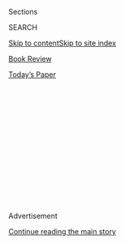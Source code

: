 <div id="app">

<div>

<div>

<div>

<div class="NYTAppHideMasthead css-1q2w90k e1suatyy0">

<div class="section css-ui9rw0 e1suatyy2">

<div class="css-eph4ug er09x8g0">

<div class="css-6n7j50">

</div>

<span class="css-1dv1kvn">Sections</span>

<div class="css-10488qs">

<span class="css-1dv1kvn">SEARCH</span>

</div>

[Skip to content](#site-content)[Skip to site index](#site-index)

</div>

<div id="masthead-section-label" class="css-1wr3we4 eaxe0e00">

[Book
Review](https://www.nytimes3xbfgragh.onion/section/books/review)

</div>

<div class="css-10698na e1huz5gh0">

</div>

</div>

<div id="masthead-bar-one" class="section hasLinks css-15hmgas e1csuq9d3">

<div class="css-uqyvli e1csuq9d0">

</div>

<div class="css-1uqjmks e1csuq9d1">

</div>

<div class="css-9e9ivx">

[](https://myaccount.nytimes3xbfgragh.onion/auth/login?response_type=cookie&client_id=vi)

</div>

<div class="css-1bvtpon e1csuq9d2">

[Today’s
Paper](https://www.nytimes3xbfgragh.onion/section/todayspaper)

</div>

</div>

</div>

</div>

<div data-aria-hidden="false">

<div id="site-content" data-role="main">

<div>

<div class="css-1aor85t" style="opacity:0.000000001;z-index:-1;visibility:hidden">

<div class="css-1hqnpie">

<div class="css-epjblv">

<span class="css-17xtcya">[Book
Review](/section/books/review)</span><span class="css-x15j1o">|</span><span class="css-fwqvlz">The
Handmaid’s Thriller: In ‘The Testaments,’ There’s a Spy in
Gilead</span>

</div>

<div class="css-k008qs">

<div class="css-1iwv8en">

<span class="css-18z7m18"></span>

<div>

</div>

</div>

<span class="css-1n6z4y">https://nyti.ms/34nE73U</span>

<div class="css-1705lsu">

<div class="css-4xjgmj">

<div class="css-4skfbu" data-role="toolbar" data-aria-label="Social Media Share buttons, Save button, and Comments Panel with current comment count" data-testid="share-tools">

  - 
  - 
  - 
  - 
    
    <div class="css-6n7j50">
    
    </div>

  - 

</div>

</div>

</div>

</div>

</div>

</div>

<div id="NYT_TOP_BANNER_REGION" class="css-13pd83m">

</div>

<div id="top-wrapper" class="css-1sy8kpn">

<div id="top-slug" class="css-l9onyx">

Advertisement

</div>

[Continue reading the main
story](#after-top)

<div class="ad top-wrapper" style="text-align:center;height:100%;display:block;min-height:250px">

<div id="top" class="place-ad" data-position="top" data-size-key="top">

</div>

</div>

<div id="after-top">

</div>

</div>

<div id="sponsor-wrapper" class="css-1hyfx7x">

<div id="sponsor-slug" class="css-19vbshk">

Supported by

</div>

[Continue reading the main
story](#after-sponsor)

<div id="sponsor" class="ad sponsor-wrapper" style="text-align:center;height:100%;display:block">

</div>

<div id="after-sponsor">

</div>

</div>

Fiction

<div class="css-1vkm6nb ehdk2mb0">

# The Handmaid’s Thriller: In ‘The Testaments,’ There’s a Spy in Gilead

</div>

<div class="css-79elbk" data-testid="photoviewer-wrapper">

<div class="css-z3e15g" data-testid="photoviewer-wrapper-hidden">

</div>

<div class="css-1a48zt4 ehw59r15" data-testid="photoviewer-children">

![<span class="css-cnj6d5 e1z0qqy90" itemprop="copyrightHolder"><span class="css-1ly73wi e1tej78p0">Credit...</span><span><span>Chloe
Cushman</span></span></span>](https://static01.graylady3jvrrxbe.onion/images/2019/09/22/books/review/22Kakutani/22Kakutani-articleLarge.jpg?quality=75&auto=webp&disable=upscale)

</div>

</div>

<div class="css-xt80pu e12qa4dv0">

<div class="css-18e8msd">

<div class="css-vp77d3 epjyd6m0">

<div class="css-1baulvz">

By [<span class="css-1baulvz last-byline" itemprop="name">Michiko
Kakutani</span>](https://www.nytimes3xbfgragh.onion/by/michiko-kakutani)

</div>

</div>

  - 
    
    <div class="css-ld3wwf e16638kd2">
    
    Published Sept. 3, 2019Updated Sept. 10,
    2019
    
    </div>

  - 
    
    <div class="css-4xjgmj">
    
    <div class="css-pvvomx" data-role="toolbar" data-aria-label="Social Media Share buttons, Save button, and Comments Panel with current comment count" data-testid="share-tools">
    
      - 
      - 
      - 
      - 
        
        <div class="css-6n7j50">
        
        </div>
    
      - 
    
    </div>
    
    </div>

</div>

</div>

<div class="section meteredContent css-1r7ky0e" name="articleBody" itemprop="articleBody">

<div class="css-1fanzo5 StoryBodyCompanionColumn">

<div class="css-53u6y8">

**THE TESTAMENTS**  
By Margaret Atwood

The most chilling — and timely — lines in “The Handmaid’s Tale” occur
near the beginning of Margaret Atwood’s 1985 novel. Offred and her
shopping partner Ofglen are walking past the Wall — a landmark that once
belonged to a famous university in Cambridge, Mass., and is now used by
the rulers of Gilead to display the corpses of people executed as
traitors. As she looks at six new bodies hanging there, Offred remembers
the unnerving words of their warden and teacher Aunt Lydia: “Ordinary,”
she said, is “what you are used to. This may not seem ordinary to you
now, but after a time it will. It will become ordinary.”

Nothing changes instantaneously, Offred observes: “In a gradually
heating bathtub you’d be boiled to death before you knew it.” How did
the United States of America become the totalitarian state of Gilead — a
place where women are treated as “two-legged wombs”; where nonwhite
residents and unbelievers (that is, Jews, Catholics, Quakers, Baptists,
anyone who does not embrace the fundamentalist extremism of Gilead) are
resettled, exiled or disappeared; where the leadership deliberately uses
gender, race and class to divide the country? It started before ordinary
citizens like herself were paying attention, Offred remembers: “We
lived, as usual, by ignoring. Ignoring isn’t the same as ignorance, you
have to work at it.”

In “The Testaments,” Atwood’s compelling sequel to “The Handmaid’s Tale”
— which takes place a decade and a half later — Offred makes only the
briefest of appearances, speaking a scant three sentences. But she has
attained almost mythic status in Gilead, where she’s been declared a
terrorist and enemy of the state: The regime has already made at least
two assassination attempts on her life, and it’s turned Baby Nicole, the
daughter Offred (in the TV series adaptation) had smuggled across the
border to Canada, into a poster girl martyr.

The main story line in “The Testaments” is a kind of spy thriller about
a mole inside Gilead, who is working with the Mayday resistance to help
bring down the evil empire. It’s a contrived and heavily stage-managed
premise — but contrived in a Dickensian sort of way with coincidences
that reverberate with philosophical significance. And Atwood’s sheer
assurance as a storyteller makes for a fast, immersive narrative that’s
as propulsive as it is melodramatic.

</div>

</div>

<div class="css-1fanzo5 StoryBodyCompanionColumn">

<div class="css-53u6y8">

*\[ This book was one of our most anticipated titles of September.*
[*See the full
list*](https://www.nytimes3xbfgragh.onion/2019/08/28/books/new-september-books.html)*.
\]*

That story unfolds through three overlapping narratives. One is told by
Nicole, now a young woman of 16 living in Canada under another name. One
is told by Agnes Jemima, Offred’s older daughter (known as Hannah in the
TV series), who, at the age of 5, was snatched away from Offred as she
and her husband, Luke, were attempting to flee to Canada, and who has
since grown up in Gilead with foster parents. And one is told by Aunt
Lydia, the implacable enforcer, who has imposed Gilead’s draconian rules
on the Handmaids with vengeful relish.

The Hulu TV adaptation of “The Handmaid’s Tale” has awkwardly tried to
make Aunt Lydia more than a cartoonish villain by sketching in her back
story, suggesting that loneliness and shame in her own life fueled her
cruelty. In “The Testaments,” Atwood makes a more convincing case for
Lydia’s complexity: She has made Lydia (like Offred, Offred’s daughters
and so many characters in the author’s earlier novels like “Surfacing”
and “Cat’s Eye”) a survivor, someone who’s done what she thinks is
necessary to avoid death or further loss. To save herself in the early
days of Gilead, Lydia became a collaborator with the regime, and she
rises within the leadership by playing coldblooded, hardball politics.
Her involvement in a Mayday resistance plot to undermine Gilead has as
much to do with deadly rivalries within the regime’s elite as it does
with her own disillusionment over growing corruption and hypocrisy in
the theocracy.

This is only one of myriad differences between Atwood’s fleet-footed
sequel and the television adaptation. Under the guidance of the
showrunner Bruce Miller, the TV series did a brilliant job in Season 1
of translating the novel to the screen, but in generating new story
lines for Seasons 2 and 3, the show’s writers have subjected Offred
(played by the gifted Elisabeth Moss) to a wearisome “Groundhog Day”
loop of tribulations, including several failed escape attempts,
repetitious, soap-opera confrontations with Serena and Aunt Lydia and
more and more preposterous situations calling for bad-ass heroics.

In the interests of heightening the depravity of the Gilead regime, the
TV writers have told an increasingly grisly story, which dwells, at
gruesome length, on sadistic tortures inflicted upon the Handmaids: In
addition to the ritualized rapes described in the novel, there are
finger amputations, Taser assaults, an excised eyeball, hands scorched
on hot stoves, muzzles and metal rings used to keep the women’s mouths
clamped shut — the sort of abominations more likely to be found in the
misogynistic horror porn that Offred’s activist mother wanted to burn,
than in a feminist allegory.

*\[ “I’m too old to be scared by much”:* [*Margaret Atwood talks about
closure, literary reputations and “The
Testaments.”*](https://www.nytimes3xbfgragh.onion/2019/09/05/books/handmaids-tale-sequel-testaments-margaret-atwood.html)
*\]*

</div>

</div>

<div class="css-1fanzo5 StoryBodyCompanionColumn">

<div class="css-53u6y8">

In both “The Handmaid’s Tale” (the novel) and “The Testaments,” Atwood
wisely focuses less on the viciousness of the Gilead regime (though
there is one harrowing and effective sequence about its use of emotional
manipulation to win over early converts to its cause), and more on how
temperament and past experiences shape individual characters’ very
different responses to these dire circumstances.

</div>

</div>

<div class="css-79elbk" data-testid="photoviewer-wrapper">

<div class="css-z3e15g" data-testid="photoviewer-wrapper-hidden">

</div>

<div class="css-1a48zt4 ehw59r15" data-testid="photoviewer-children">

![<span class="css-16f3y1r e13ogyst0" data-aria-hidden="true">Margaret
Atwood</span><span class="css-cnj6d5 e1z0qqy90" itemprop="copyrightHolder"><span class="css-1ly73wi e1tej78p0">Credit...</span><span>Liam
Sharp</span></span>](https://static01.graylady3jvrrxbe.onion/images/2019/09/22/books/review/22Kakutani1/22Kakutani1-articleLarge.jpg?quality=75&auto=webp&disable=upscale)

</div>

</div>

<div class="css-1fanzo5 StoryBodyCompanionColumn">

<div class="css-53u6y8">

Atwood understands that the fascist crimes of Gilead speak for
themselves — they do not need to be italicized, just as their relevance
to our own times does not need to be put in boldface. Many American
readers and viewers of “The Handmaid’s Tale” are already heavily
invested in the story of Gilead because we’ve come to identify with the
Handmaids’ hopes that the nightmare will end and the United States —
with its democratic norms and constitutional guarantees — will soon be
restored. We identify because the events in Atwood’s novel — which not
so long ago felt like something that could only happen in the distant
past or in distant parts of the globe — now feel frighteningly real.
Because news segments on television in 2019 are filled with images of
children being torn from their parents’ arms, a president using racist
language to sow fear and hatred and reports of accelerating climate
change jeopardizing life as we know it on the planet. This also explains
why the scenes in “The Handmaid’s Tale” that feel most haunting today
are the flashbacks in which Offred remembers her former life in America,
when she and her friends took for granted the rights and freedoms they
enjoyed, when people reassured one another that whatever emergency
measures taken by the new government (in the name of protecting against
Islamic terrorism) were temporary and that normalcy would soon return.

Enduring dystopian novels look backward and forward at the same time.
[Orwell’s
“1984”](https://www.nytimes3xbfgragh.onion/2017/01/26/books/why-1984-is-a-2017-must-read.html)
was at once a savage satire of the Soviet Union under Stalin — from its
rewriting of history to its cult of personality to its use of torture
and propaganda — and a shrewd anatomy of totalitarianism that foretold
the rise of the surveillance state and the fire hose of falsehood spewed
forth daily by Putin’s Kremlin and Trump’s White House in attempts to
redefine reality. Aldous Huxley’s “Brave New World” reflected its
author’s worries in the 1930s that individual freedom was threatened
by both communism and assembly-line capitalism, and it anticipated a
technology-driven future in which people would be narcotized and
distracted to death by trivia and entertainment.

Atwood, who began “The Handmaid’s Tale” in the Orwellian year of 1984,
decided that she would include nothing in the novel “that had not
already happened” somewhere, some time in history, or any technology
“not already available.” She extrapolated some of the trends she saw
in the 1970s and early ’80s, like the rising fundamentalist movement in
America. She imagined what she called “the heavy-handed theocracy of
17th-century Puritan New England — with its marked bias against women” —
reasserting itself during a period of social chaos. And she drew upon
historical horrors like the Nazis’ Lebensborn program and public
executions in countries like North Korea and Saudi Arabia to delineate
the malign machinery of the Gilead regime.

Atwood’s creation of Gilead, like her creation of the futuristic
wasteland that serves as a backdrop to “Oryx and Crake” and “The Year of
the Flood,” was informed by her wide-ranging reading in dystopian
literature and related genres, lending these novels a faintly
postmodernist density and gloss. The stories of Nicole and Agnes in “The
Testaments” similarly reflect Atwood’s easy familiarity with Victorian
literature, which she studied in graduate school at Harvard in the
1960s.

The sisters’ quests to discover their family roots, for instance, mirror
the efforts made by so many of the orphans in 19th-century literature,
like Dickens’s Pip and Oliver Twist. Much the way that Offred struggled
in “The Handmaid’s Tale” to come to terms with the expectations of her
radical feminist mother, in “The Testaments” Nicole and Agnes find their
search for self-definition tied up in questions about their real
mother’s identity. Nicole is shocked to learn that the life she’s been
leading in Canada — as Daisy, the daughter of owners of a used-clothing
store — is “a forgery.” Agnes realizes that much of what she grew up
believing about Gilead has been a lie — that the regime’s corrupt
leaders have been rewriting the Bible in a Big Brother-like endeavor to
market and justify their dictatorial rule.

</div>

</div>

<div class="css-1fanzo5 StoryBodyCompanionColumn">

<div class="css-53u6y8">

If Agnes comes across as willfully naïve in the opening sections of “The
Testaments,” Atwood appears to be making the point that Agnes begins as
a very ordinary girl. Ordinary in the way that Offred was ordinary in
“The Handmaid’s Tale” — a smart, resourceful young woman, more
concerned, initially, with the travails of daily life than with politics
or the larger world. Atwood’s Offred was not a rebel like her friend
Moira and not an ideologue like her mother. In fact, she asserted that
she didn’t want to be “the incarnation” of her feminist mother’s ideas,
didn’t want to have to “vindicate her life for her.”

Perhaps because some fans had complained that Atwood’s Offred was too
passive, the TV writers have been transforming her, in Seasons 2 and 3,
into a ferocious (and at times ruthless) warrior queen, willing to
compromise her own morals if it furthers her ends; a committed member of
the resistance whose quest has evolved from getting her own daughter
back, to trying to evacuate dozens of children to Canada.

But while this makes for a more dramatic heroine who can grow and change
over multiple seasons of TV, it’s worth remembering that the very
ordinariness of Atwood’s Offred gave readers an immediate understanding
of how Gilead’s totalitarian rule affected regular people’s lives. The
same holds true of Agnes’s account in “The Testaments,” which is less an
exposé of the hellscape that is Gilead than a young girl’s chronicle of
her family life and education there, and the unexpected turn of events
that lead her to play a pivotal role in determining the regime’s fate.

[In a 2017
essay](https://www.nytimes3xbfgragh.onion/2017/03/10/books/review/margaret-atwood-handmaids-tale-age-of-trump.html),
Atwood described writing Offred’s story in the tradition of “the
literature of witness” — referring to those accounts left by people
bearing witness to the calamities of history they’ve experienced
firsthand: wars, atrocities, disasters, social upheavals, hinge moments
in civilization. It’s a genre that includes the diary of Anne Frank, the
writings of Primo Levi, the choral histories assembled by the Nobel
Prize winner Svetlana Alexievich from intensive interviews with
Russians, remembering their daily lives during World War II, the
Chernobyl accident or the Afghanistan war. Agency and strength, Atwood
seems to be suggesting, do not require a heroine with the visionary
gifts of Joan of Arc, or the ninja skills of a Katniss Everdeen or
Lisbeth Salander — there are other ways of defying tyranny,
participating in the resistance or helping ensure the truth of the
historical record.

\[ *[Read Atwood’s essay “What ‘The Handmaid’s Tale’ Means in the Age of
Trump.”](https://www.nytimes3xbfgragh.onion/2017/03/10/books/review/margaret-atwood-handmaids-tale-age-of-trump.html)*
\]

The very act of writing or recording one’s experiences, Atwood argues,
is “an act of hope.” Like messages placed in bottles tossed into the
sea, witness testimonies count on someone, somewhere, being there to
read their words — even if it’s the pompous, myopic Gileadean scholars
who narrate the satirical epilogues to both “The Handmaid’s Tale” and
“The Testaments.”

As Atwood no doubt knows, one of the definitions given by Bible
dictionaries for “Gilead” is “hill of testimony.” And in testifying to
what they have witnessed, Offred, Nicole, Agnes and, yes, Lydia are
leaving behind accounts that will challenge official Gileadean
narratives, and in doing so, they are standing up to the regime’s
determination to silence women by telling their own stories in their own
voices.

</div>

</div>

</div>

<div>

</div>

<div>

</div>

<div>

</div>

<div>

<div id="bottom-wrapper" class="css-1ede5it">

<div id="bottom-slug" class="css-l9onyx">

Advertisement

</div>

[Continue reading the main
story](#after-bottom)

<div id="bottom" class="ad bottom-wrapper" style="text-align:center;height:100%;display:block;min-height:90px">

</div>

<div id="after-bottom">

</div>

</div>

</div>

</div>

</div>

## Site Index

<div>

</div>

## Site Information Navigation

  - [© <span>2020</span> <span>The New York Times
    Company</span>](https://help.nytimes3xbfgragh.onion/hc/en-us/articles/115014792127-Copyright-notice)

<!-- end list -->

  - [NYTCo](https://www.nytco.com/)
  - [Contact
    Us](https://help.nytimes3xbfgragh.onion/hc/en-us/articles/115015385887-Contact-Us)
  - [Work with us](https://www.nytco.com/careers/)
  - [Advertise](https://nytmediakit.com/)
  - [T Brand Studio](http://www.tbrandstudio.com/)
  - [Your Ad
    Choices](https://www.nytimes3xbfgragh.onion/privacy/cookie-policy#how-do-i-manage-trackers)
  - [Privacy](https://www.nytimes3xbfgragh.onion/privacy)
  - [Terms of
    Service](https://help.nytimes3xbfgragh.onion/hc/en-us/articles/115014893428-Terms-of-service)
  - [Terms of
    Sale](https://help.nytimes3xbfgragh.onion/hc/en-us/articles/115014893968-Terms-of-sale)
  - [Site
    Map](https://spiderbites.nytimes3xbfgragh.onion)
  - [Help](https://help.nytimes3xbfgragh.onion/hc/en-us)
  - [Subscriptions](https://www.nytimes3xbfgragh.onion/subscription?campaignId=37WXW)

</div>

</div>

</div>

</div>

